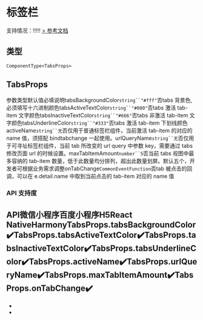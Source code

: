 # 标签栏
支持情况：!!!!!
[> 参考文档
](https://smartprogram.baidu.com/docs/develop/component/tabs/)
## 类型[​](tabs.html#类型)
```tsx
ComponentType<TabsProps>
```

## TabsProps[​](tabs.html#tabsprops)
参数类型默认值必填说明tabsBackgroundColor`string``"#fff"`否tabs 背景色,必须填写十六进制颜色tabsActiveTextColor`string``"#000"`否tabs 激活 tab-item 文字颜色tabsInactiveTextColor`string``"#666"`否tabs 非激活 tab-item 文字颜色tabsUnderlineColor`string``"#333"`否tabs 激活 tab-item 下划线颜色activeName`string``无`否仅用于普通标签栏组件，当前激活 tab-item 的对应的 name 值，须搭配 bindtabchange 一起使用。urlQueryName`string``无`否仅用于可寻址标签栏组件，当前 tab 所改变的 url query 中参数 key，需要通过 tabs 修改页面 url 的时候设置。maxTabItemAmount`number``5`否当前 tabs 视图中最多容纳的 tab-item 数量，低于此数量均分排列，超出此数量划屏。默认五个，开发者可根据业务需求调整onTabChange`CommonEventFunction`否tab 被点击的回调，可以在 e.detail.name 中取到当前点击的 tab-item 对应的 name 值
### API 支持度[​](tabs.html#api-支持度)
API微信小程序百度小程序H5React NativeHarmonyTabsProps.tabsBackgroundColor✔️TabsProps.tabsActiveTextColor✔️TabsProps.tabsInactiveTextColor✔️TabsProps.tabsUnderlineColor✔️TabsProps.activeName✔️TabsProps.urlQueryName✔️TabsProps.maxTabItemAmount✔️TabsProps.onTabChange✔️
- 
- 

-
